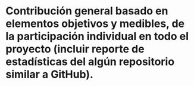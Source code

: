 # Contribución general basado en elementos objetivos y medibles, de la participación individual en todo el proyecto (incluir reporte de estadísticas del algún repositorio similar a GitHub).
